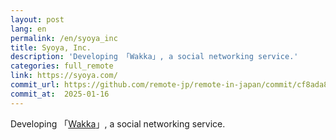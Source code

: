 ```yaml
---
layout: post
lang: en
permalink: /en/syoya_inc
title: Syoya, Inc.
description: 'Developing 「Wakka」, a social networking service.'
categories: full_remote
link: https://syoya.com/
commit_url: https://github.com/remote-jp/remote-in-japan/commit/cf8ada8eae0f29603e476cd235d4527e9ea268e4
commit_at:  2025-01-16
---
```


<p>Developing 「<a href="https://wakka.io">Wakka</a>」, a social networking service.</p>
